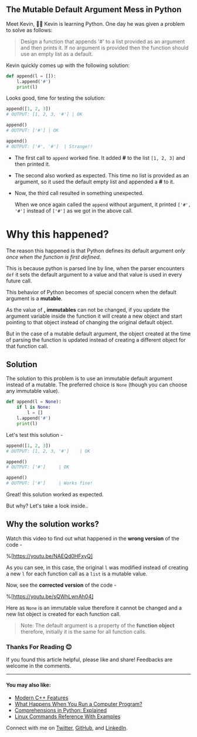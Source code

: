 ## The Mutable Default Argument Mess in Python

Meet Kevin, 🙋‍♂️ Kevin is learning Python. One day he was given a problem to solve as follows:

> Design a function that appends '#' to a list provided as an argument and then prints it. If no argument is provided then the function should use an empty list as a default.

Kevin quickly comes up with the following solution:

```python
def append(l = []):
    l.append('#')
    print(l)
```

Looks good, time for testing the solution:

```python
append([1, 2, 3])
# OUTPUT: [1, 2, 3, '#'] | OK

append()
# OUTPUT: ['#']	| OK

append()
# OUTPUT: ['#', '#']  | Strange!!
```

- The first call to `append` worked fine. It added **#** to the list `[1, 2, 3]` and then printed it.

- The second also worked as expected. This time no list is provided as an argument, so it used the default empty list and appended a **#** to it.

- Now, the third call resulted in something unexpected.

  When we once again called the `append` without argument, it printed `['#', '#']` instead of `['#']` as we got in the above call.



# Why this happened?

The reason this happened is that Python defines its default argument *only once when the function is first defined.*

This is because python is parsed line by line, when the parser encounters `def` it sets the default argument to a value and that value is used in every future call.

This behavior of Python becomes of special concern when the default argument is a **mutable**.

As the value of **, immutables** can not be changed, if you update the argument variable inside the function it will create a new object and start pointing to that object instead of changing the original default object.

But in the case of a mutable default argument, the object created at the time of parsing the function is updated instead of creating a different object for that function call.



## Solution

The solution to this problem is to use an immutable default argument instead of a mutable. The preferred choice is `None` (though you can choose any immutable value).

```python
def append(l = None):
    if l is None:
        l = []
    l.append('#')
    print(l)
```

Let's test this solution -

```python
append([1, 2, 3])
# OUTPUT: [1, 2, 3, '#']	| OK

append()
# OUTPUT: ['#'] 	| OK

append()
# OUTPUT: ['#']		| Works fine!
```

Great! this solution worked as expected.

But why? Let's take a look inside..



## Why the solution works?

Watch this video to find out what happened in the **wrong version** of the code -

%[https://youtu.be/NAEQd0HFxyQ]

As you can see, in this case, the original `l` was modified instead of creating a new `l`  for each function call as a `list` is a mutable value.



Now, see the **corrected version** of the code -

%[https://youtu.be/sQWhLwnAh04]

Here as `None` is an immutable value therefore it cannot be changed and a new list object is created for each function call.

> Note: The default argument is a property of the **function object** therefore, initially it is the same for all function calls.

### Thanks For Reading 😊

If you found this article helpful, please like and share!
Feedbacks are welcome in the comments.

---



#### You may also like:

- [Modern C++ Features](https://blog.yuvv.xyz/modern-cpp-features)
- [What Happens When You Run a Computer Program?](https://blog.yuvv.xyz/what-happens-when-you-run-a-computer-program)
- [Comprehensions in Python: Explained](https://blog.yuvv.xyz/comprehensions-in-python-explained)
- [Linux Commands Reference With Examples](https://blog.yuvv.xyz/linux-commands-reference-with-examples)

Connect with me on [Twitter](https://twitter.com/yuvraajsj18), [GitHub](https://github.com/yuvraajsj18), and [LinkedIn](https://www.linkedin.com/in/yuvraajsj18/).





